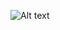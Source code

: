 <!--### Hi there 👋-->
![Alt text](https://media3.giphy.com/media/v1.Y2lkPTc5MGI3NjExZTJhN2IyY2Y1M2EwMGZmYzNkZTAwMjRjNTdlOGE4ZTY3Nzk1Yjg4MSZlcD12MV9pbnRlcm5hbF9naWZzX2dpZklkJmN0PWc/8L1ujYNdNCS8EAe6Pg/giphy.gif)
<!--


**Milan-Kovacevic/Milan-Kovacevic** is a ✨ _special_ ✨ repository because its `README.md` (this file) appears on your GitHub profile.

Here are some ideas to get you started:

- 🔭 I’m currently working on ...
- 🌱 I’m currently learning ...
- 👯 I’m looking to collaborate on ...
- 🤔 I’m looking for help with ...
- 💬 Ask me about ...
- 📫 How to reach me: ...
- 😄 Pronouns: ...
- ⚡ Fun fact: ...
-->
